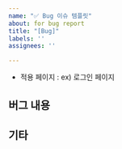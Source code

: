 ```yaml
---
name: "✅ Bug 이슈 템플릿"
about: for bug report
title: "[Bug]"
labels: ''
assignees: ''

---
```


<!--
  * Assignees 등록하기
  * Labels 등록하기
  * commit 시 issue number 넣기
-->

* 적용 페이지 : ex) 로그인 페이지

## 버그 내용

## 기타

